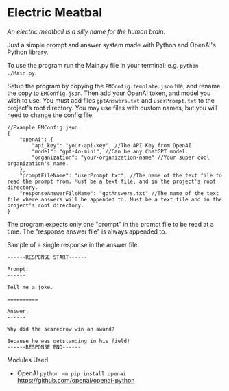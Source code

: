 # Electric Meatbal

*An electric meatball is a silly name for the human brain.*

Just a simple prompt and answer system made with Python and OpenAI's Python library.

To use the program run the Main.py file in your terminal; e.g. ```python ./Main.py```.

Setup the program by copying the ```EMConfig.template.json``` file, and rename the copy to ```EMConfig.json```. Then add your OpenAI token, and 
model you wish to use. You must add files ```gptAnswers.txt``` and ```userPrompt.txt``` to the project's root directory. You may use files
with custom names, but you will need to change the config file.

```
//Example EMConfig.json
{
    "openAi": {
        "api_key": "your-api-key", //The API Key from OpenAI.
        "model": "gpt-4o-mini", //Can be any ChatGPT model.
        "organization": "your-organization-name" //Your super cool organization's name.
    },
    "promptFileName": "userPrompt.txt", //The name of the text file to read the prompt from. Must be a text file, and in the project's root directory.
    "responseAnswerFileName": "gptAnswers.txt" //The name of the text file where answers will be appended to. Must be a text file and in the project's root directory.
}
```

The program expects only one "prompt" in the prompt file to be read at a time. The "response answer file" is always appended to.

Sample of a single response in the answer file.
```
------RESPONSE START------

Prompt:
------

Tell me a joke.

==========

Answer:
------

Why did the scarecrow win an award? 

Because he was outstanding in his field!
------RESPONSE END------
```

Modules Used
- OpenAI ```python -m pip install openai``` https://github.com/openai/openai-python
